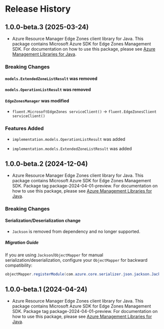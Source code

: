 # Release History

## 1.0.0-beta.3 (2025-03-24)

- Azure Resource Manager Edge Zones client library for Java. This package contains Microsoft Azure SDK for Edge Zones Management SDK. For documentation on how to use this package, please see [Azure Management Libraries for Java](https://aka.ms/azsdk/java/mgmt).

### Breaking Changes

#### `models.ExtendedZoneListResult` was removed

#### `models.OperationListResult` was removed

#### `EdgeZonesManager` was modified

* `fluent.MicrosoftEdgeZones serviceClient()` -> `fluent.EdgeZonesClient serviceClient()`

### Features Added

* `implementation.models.OperationListResult` was added

* `implementation.models.ExtendedZoneListResult` was added

## 1.0.0-beta.2 (2024-12-04)

- Azure Resource Manager Edge Zones client library for Java. This package contains Microsoft Azure SDK for Edge Zones Management SDK.  Package tag package-2024-04-01-preview. For documentation on how to use this package, please see [Azure Management Libraries for Java](https://aka.ms/azsdk/java/mgmt).

### Breaking Changes

#### Serialization/Deserialization change

- `Jackson` is removed from dependency and no longer supported.

##### Migration Guide

If you are using `Jackson`/`ObjectMapper` for manual serialization/deserialization, configure your `ObjectMapper` for backward compatibility:
```java
objectMapper.registerModule(com.azure.core.serializer.json.jackson.JacksonJsonProvider.getJsonSerializableDatabindModule());
```

## 1.0.0-beta.1 (2024-04-24)

- Azure Resource Manager Edge Zones client library for Java. This package contains Microsoft Azure SDK for Edge Zones Management SDK.  Package tag package-2024-04-01-preview. For documentation on how to use this package, please see [Azure Management Libraries for Java](https://aka.ms/azsdk/java/mgmt).


